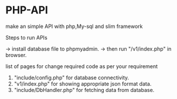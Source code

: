 PHP-API
=======

make an simple API with php,My-sql and slim framework

Steps to run APIs

-> install database file to phpmyadmin.
-> then run "/v1/index.php" in browser.


list of pages for change required code as per your requirement
1) "include/config.php" for database connectivity.
2) "v1/index.php" for showing appropriate json format data.
3) "include/DbHandler.php" for fetching data from database.
